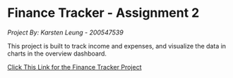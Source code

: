 # Finance Tracker - Assignment 2

*Project By: Karsten Leung - 200547539*

This project is built to track income and expenses, and visualize the data in charts in the overview dashboard.

[Click This Link for the Finance Tracker Project](https://karsten-leung-assignment-2-finance.onrender.com)